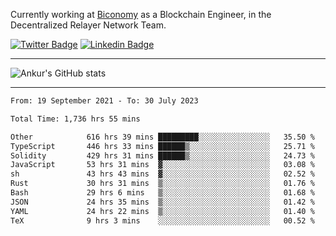 Currently working at [Biconomy](https://biconomy.io/) as a Blockchain Engineer, in the Decentralized Relayer Network Team.

 [![Twitter Badge](https://img.shields.io/badge/-@ankurdubey521-1ca0f1?style=flat-square&labelColor=1ca0f1&logo=twitter&logoColor=white&link=https://twitter.com/ankurdubey521)](https://twitter.com/ankurdubey521) [![Linkedin Badge](https://img.shields.io/badge/-ankurdubey521-blue?style=flat-square&logo=Linkedin&logoColor=white&link=https://www.linkedin.com/in/ankurdubey521/)](https://www.linkedin.com/in/ankurdubey521/)

<hr/>

![Ankur's GitHub stats](https://github-readme-stats.vercel.app/api?username=ankurdubey521&count_private=true&theme=radical)

<hr/>

<!--START_SECTION:waka-->

```txt
From: 19 September 2021 - To: 30 July 2023

Total Time: 1,736 hrs 55 mins

Other            616 hrs 39 mins █████████░░░░░░░░░░░░░░░░   35.50 %
TypeScript       446 hrs 33 mins ██████▒░░░░░░░░░░░░░░░░░░   25.71 %
Solidity         429 hrs 31 mins ██████▒░░░░░░░░░░░░░░░░░░   24.73 %
JavaScript       53 hrs 31 mins  ▓░░░░░░░░░░░░░░░░░░░░░░░░   03.08 %
sh               43 hrs 43 mins  ▓░░░░░░░░░░░░░░░░░░░░░░░░   02.52 %
Rust             30 hrs 31 mins  ▒░░░░░░░░░░░░░░░░░░░░░░░░   01.76 %
Bash             29 hrs 6 mins   ▒░░░░░░░░░░░░░░░░░░░░░░░░   01.68 %
JSON             24 hrs 35 mins  ▒░░░░░░░░░░░░░░░░░░░░░░░░   01.42 %
YAML             24 hrs 22 mins  ▒░░░░░░░░░░░░░░░░░░░░░░░░   01.40 %
TeX              9 hrs 3 mins    ░░░░░░░░░░░░░░░░░░░░░░░░░   00.52 %
```

<!--END_SECTION:waka-->

